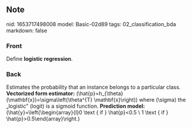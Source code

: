 ## Note
nid: 1653717498008
model: Basic-02d89
tags: 02_classification_bda
markdown: false

### Front
Define <b>logistic regression</b>.

### Back
Estimates the probability that an instance belongs to a particular
class. <b>Vectorized form estimator:</b>
\(\hat{p}=h_{\theta}(\mathbf{x})=\sigma\left(\theta^{T}
\mathbf{x}\right)\) where \(\sigma\) the „logistic" (logit) is a
sigmoid function. <b>Prediction model:</b>
\(\hat{y}=\left\{\begin{array}{l}0 \text { if } \hat{p}<0.5 \\ 1
\text { if } \hat{p}>0.5\end{array}\right.\)
